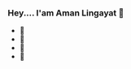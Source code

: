 ### Hey.... I'am Aman Lingayat 👋

- 🔭
- 🌱
- 🤔 
- 👯
<!--
- 💬 Ask me about ...
- 📫 How to reach me: ...
- 😄 Pronouns: ...
- ⚡ Fun fact: 
-->
